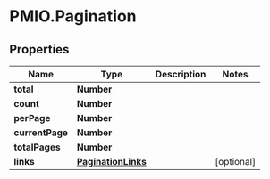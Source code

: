 # PMIO.Pagination

## Properties
Name | Type | Description | Notes
------------ | ------------- | ------------- | -------------
**total** | **Number** |  | 
**count** | **Number** |  | 
**perPage** | **Number** |  | 
**currentPage** | **Number** |  | 
**totalPages** | **Number** |  | 
**links** | [**PaginationLinks**](PaginationLinks.md) |  | [optional] 


